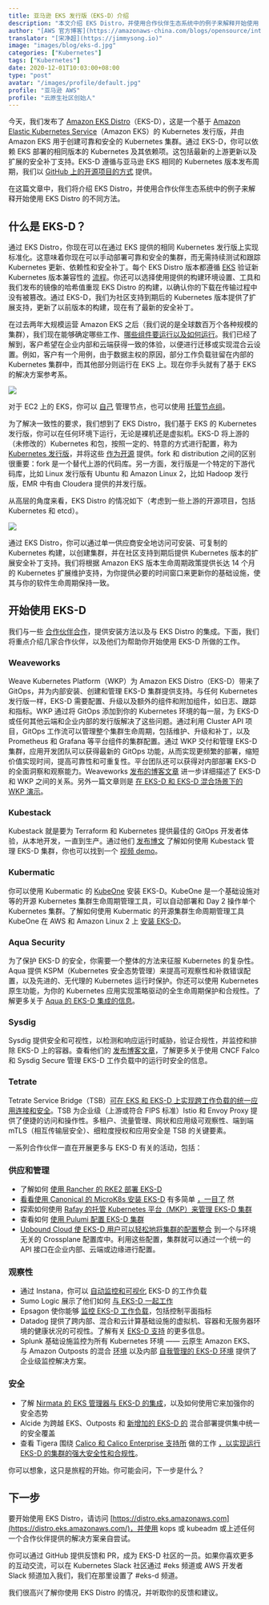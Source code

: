 ```yaml
---
title: 亚马逊 EKS 发行版（EKS-D）介绍
description: "本文介绍 EKS Distro，并使用合作伙伴生态系统中的例子来解释开始使用 EKS Distro 的不同方法。"
author: "[AWS 官方博客](https://amazonaws-china.com/blogs/opensource/introducing-amazon-eks-distro/)"
translator: "[宋净超](https://jimmysong.io)"
image: "images/blog/eks-d.jpg"
categories: ["Kubernetes"]
tags: ["Kubernetes"]
date: 2020-12-01T10:03:00+08:00
type: "post"
avatar: "/images/profile/default.jpg"
profile: "亚马逊 AWS"
profile: "云原生社区创始人"
---
```


今天，我们发布了 [Amazon EKS Distro](https://distro.eks.amazonaws.com/)（EKS-D），这是一个基于 [Amazon Elastic Kubernetes Service](https://amazonaws-china.com/eks/)（Amazon EKS）的 Kubernetes 发行版，并由 Amazon EKS 用于创建可靠和安全的 Kubernetes 集群。通过 EKS-D，你可以依赖 EKS 部署的相同版本的 Kubernetes 及其依赖项。这包括最新的上游更新以及扩展的安全补丁支持。EKS-D 遵循与亚马逊 EKS 相同的 Kubernetes 版本发布周期，我们以 [GitHub 上的开源项目的方式](https://github.com/aws/eks-distro) 提供。

在这篇文章中，我们将介绍 EKS Distro，并使用合作伙伴生态系统中的例子来解释开始使用 EKS Distro 的不同方法。

## 什么是 EKS-D？

通过 EKS Distro，你现在可以在通过 EKS 提供的相同 Kubernetes 发行版上实现标准化。这意味着你现在可以手动部署可靠和安全的集群，而无需持续测试和跟踪 Kubernetes 更新、依赖性和安全补丁。每个 EKS Distro 版本都遵循 [EKS](https://docs.aws.amazon.com/eks/latest/userguide/kubernetes-versions.html#kubernetes-release-calendar) 验证新 Kubernetes 版本兼容性的 [流程](https://docs.aws.amazon.com/eks/latest/userguide/kubernetes-versions.html#kubernetes-release-calendar)。你还可以选择使用提供的构建环境设置、工具和我们发布的镜像的哈希值重现 EKS Distro 的构建，以确认你的下载在传输过程中没有被篡改。通过 EKS-D，我们为社区支持到期后的 Kubernetes 版本提供了扩展支持，更新了以前版本的构建，现在有了最新的安全补丁。

在过去两年大规模运营 Amazon EKS 之后（我们说的是全球数百万个各种规模的集群），我们现在能够确定哪些工作、[哪些组件要运行以及如何运行](https://kccncna19.sched.com/event/Uaav/living-with-the-pathology-of-the-cloud-how-aws-runs-lots-of-clusters-micah-hausler-amazon)。我们已经了解到，客户希望在企业内部和云端获得一致的体验，以便进行迁移或实现混合云设置。例如，客户有一个用例，由于数据主权的原因，部分工作负载驻留在内部的 Kubernetes 集群中，而其他部分则运行在 EKS 上。现在你手头就有了基于 EKS 的解决方案参考系。

![](0081Kckwgy1glhwzwpf3fj30rs0fst9y.jpg)

对于 EC2 上的 EKS，你可以 [自己](https://docs.aws.amazon.com/eks/latest/userguide/worker.html) 管理节点，也可以使用 [托管节点组](https://docs.aws.amazon.com/eks/latest/userguide/managed-node-groups.html)。

为了解决一致性的要求，我们想到了 EKS Distro，我们基于 EKS 的 Kubernetes 发行版，你可以在任何环境下运行，无论是裸机还是虚拟机。EKS-D 将上游的（未修改的）Kubernetes 和包，按照一定的、特意的方式进行配置，称为 [Kubernetes 发行版](https://github.com/cncf/k8s-conformance/blob/master/faq.md)，并将这些 [作为开源](https://github.com/aws/eks-distro) 提供。fork 和 distribution 之间的区别很重要：fork 是一个替代上游的代码库。另一方面，发行版是一个特定的下游代码库，比如 Linux 发行版有 Ubuntu 和 Amazon Linux 2，比如 Hadoop 发行版，EMR 中有由 Cloudera 提供的并发行版。

从高层的角度来看，EKS Distro 的情况如下（考虑到一些上游的开源项目，包括 Kubernetes 和 etcd）。

![](0081Kckwgy1glhwzx24n5j30sg0p1q45.jpg)

通过 EKS Distro，你可以通过单一供应商安全地访问可安装、可复制的 Kubernetes 构建，以创建集群，并在社区支持到期后提供 Kubernetes 版本的扩展安全补丁支持。我们将根据 Amazon EKS 版本生命周期政策提供长达 14 个月的 Kubernetes 扩展维护支持，为你提供必要的时间窗口来更新你的基础设施，使其与你的软件生命周期保持一致。

## 开始使用 EKS-D

我们与一些 [合作伙伴合作](https://amazonaws-china.com/eks/eks-distro)，提供安装方法以及与 EKS Distro 的集成。下面，我们将重点介绍几家合作伙伴，以及他们为帮助你开始使用 EKS-D 所做的工作。

### Weaveworks

Weave Kubernetes Platform（WKP）为 Amazon EKS Distro（EKS-D）带来了 GitOps，并为内部安装、创建和管理 EKS-D 集群提供支持。与任何 Kubernetes 发行版一样，EKS-D 需要配置、升级以及额外的组件和附加组件，如日志、跟踪和指标。WKP 通过将 GitOps 添加到你的 Kubernetes 环境的每一层，为 EKS-D 或任何其他云端和企业内部的发行版解决了这些问题。通过利用 Cluster API 项目，GitOps 工作流可以管理整个集群生命周期，包括维护、升级和补丁，以及 Prometheus 和 Grafana 等平台组件的集群配置。通过 WKP 交付和管理 EKS-D 集群，应用开发团队可以获得最新的 GitOps 功能，从而实现更频繁的部署，缩短价值实现时间，提高可靠性和可重复性。平台团队还可以获得对内部部署 EKS-D 的全面洞察和观察能力。Weaveworks [发布的博客文章](https://weave.works/blog/on-prem-kubernetes-gitops-eks-distro) 进一步详细描述了 EKS-D 和 WKP 之间的关系。另外一篇文章则是 [在 EKS-D 和 EKS-D 混合场景下的 WKP 演示](https://weave.works/blog/multicluster-gitops-eks-d-wkp)。

### Kubestack

Kubestack 就是要为 Terraform 和 Kubernetes 提供最佳的 GitOps 开发者体验，从本地开发，一直到生产。通过他们 [发布博文](https://dev.to/kubestack/localhost-eks-development-environments-with-eks-d-and-kubestack-4p6) 了解如何使用 Kubestack 管理 EKS-D 集群，你也可以找到一个 [视频 demo](https://www.youtube.com/watch?v=TcVwtfFww4w)。

### Kubermatic

你可以使用 Kubermatic 的 [KubeOne](https://www.kubermatic.com/products/kubeone/) 安装 EKS-D。KubeOne 是一个基础设施对等的开源 Kubernetes 集群生命周期管理工具，可以自动部署和 Day 2 操作单个 Kubernetes 集群。了解如何使用 Kubermatic 的开源集群生命周期管理工具 KubeOne 在 AWS 和 Amazon Linux 2 上 [安装 EKS-D](https://www.kubermatic.com/blog/run-amazon-eks-distro-with-kubeone)。

### Aqua Security

为了保护 EKS-D 的安全，你需要一个整体的方法来征服 Kubernetes 的复杂性。Aqua 提供 KSPM（Kubernetes 安全态势管理）来提高可观察性和补救错误配置，以及先进的、无代理的 Kubernetes 运行时保护。你还可以使用 Kubernetes 原生功能，为你的 Kubernetes 应用实现策略驱动的全生命周期保护和合规性。了解更多关于 [Aqua 的 EKS-D 集成的信息](https://blog.aquasec.com/aws-security-eks-distro)。

### Sysdig

Sysdig 提供安全和可视性，以检测和响应运行时威胁，验证合规性，并监控和排除 EKS-D 上的容器。查看他们的 [发布博客文章](https://sysdig.com/blog/security-compliance-visibility-amazon-eks-d)，了解更多关于使用 CNCF Falco 和 Sysdig Secure 管理 EKS-D 工作负载中的运行时安全的信息。

### Tetrate

Tetrate Service Bridge（TSB）[可在 EKS 和 EKS-D 上实现跨工作负载的统一应用连接和安全](https://www.tetrate.io/blog/tetrate-expands-aws-partnership-to-bring-enterprise-grade-istio-for-eks-and-eks-distro/)。TSB 为企业级（上游或符合 FIPS 标准）Istio 和 Envoy Proxy 提供了便捷的访问和操作性。多租户、流量管理、网状和应用级可观察性、端到端 mTLS（相互传输层安全）、细粒度授权和应用安全是 TSB 的关键要素。

一系列合作伙伴一直在开展更多与 EKS-D 有关的活动，包括：

### 供应和管理

- 了解如何 [使用 Rancher 的 RKE2 部署 EKS-D](https://rancher.com/blog/2020/RKE2-supports-amazon-EKS-distro)
-  [看看使用 Canonical 的 MicroK8s 安装 EKS-D](https://snapcraft.io/eks) 有多简单 [，一目了](https://snapcraft.io/eks) 然
- 探索如何使用 [Rafay 的托管 Kubernetes 平台（MKP）来管理 EKS-D 集群](https://rafay.co/the-kubernetes-current/how-to-provision-and-manage-amazons-eks-distribution-using-rafay)
- 查看如何 [使用 Pulumi 配置 EKS-D 集群](https://pulumi.com/blog/amazon-eks-distro)
- [Upbound Cloud 使 EKS-D 用户可以轻松地将集群的配置整合](https://blog.upbound.io/eks-d-and-upbound/) 到一个与环境无关的 Crossplane 配置库中。利用这些配置，集群就可以通过一个统一的 API 接口在企业内部、云端或边缘进行配置。

### 观察性

- 通过 Instana，你可以 [自动监控和可视化](https://instana.com/blog/instana-brings-best-in-class-observability-with-the-new-amazon-kubernetes-distribution/) EKS-D 的工作负载
- Sumo Logic 展示了他们如何 [与 EKS-D 一起工作](https://www.sumologic.com/blog/monitor-aws-kubernetes-service/)
- Epsagon 使你能够 [监控 EKS-D 工作负载](https://epsagon.com/announcements/amazon-eks-distro/)，包括控制平面指标
- Datadog 提供了跨内部、混合和云计算基础设施的虚拟机、容器和无服务器环境的健康状况的可视性。了解有关 [EKS-D 支持](https://www.datadoghq.com/blog/amazon-eks-distro-monitoring/) 的更多信息。
- Splunk 基础设施监控为所有 Kubernetes 环境 —— 云原生 Amazon EKS、与 Amazon Outposts 的混合 [环境](https://www.splunk.com/en_us/blog/devops/monitor-amazon-eks-distro-eks-d-with-splunk.html) 以及内部 [自我管理的 EKS-D 环境](https://www.splunk.com/en_us/blog/devops/monitor-amazon-eks-distro-eks-d-with-splunk.html) 提供了企业级监控解决方案。

### 安全

- 了解 [Nirmata 的 EKS 管理器与 EKS-D 的集成](https://nirmata.com/2020/11/20/nirmata-delivers-consistent-hybrid-cloud-kubernetes-with-aws/)，以及如何使用它来加强你的安全态势
- Alcide 为跨越 EKS、Outposts 和 [新增加的 EKS-D 的](https://blog.alcide.io/alcide-and-amazon-eks-distro) 混合部署提供集中统一的安全覆盖
- 查看 Tigera 围绕 [Calico 和 Calico Enterprise 支持所](https://www.tigera.io/blog/tigera-amazon-eks-distro) 做的工作 [，以实现运行 EKS-D 的集群的强大安全性和合规性](https://www.tigera.io/blog/tigera-amazon-eks-distro)。

你可以想象，这只是旅程的开始。你可能会问，下一步是什么？

## 下一步

要开始使用 EKS Distro，请访问 [https://distro.eks.amazonaws.com](https://distro.eks.amazonaws.com/)，并使用 kops 或 kubeadm 或上述任何一个合作伙伴提供的解决方案亲自尝试。

你可以通过 GitHub 提供反馈和 PR，成为 EKS-D 社区的一员。如果你喜欢更多的互动交流，可以在 Kubernetes Slack 社区通过 #eks 频道或 AWS 开发者 Slack 频道加入我们，我们在那里设置了 #eks-d 频道。

我们很高兴了解你使用 EKS Distro 的情况，并听取你的反馈和建议。
